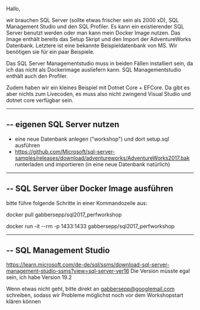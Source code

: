 Hallo,

wir brauchen SQL Server (sollte etwas frischer sein als 2000 xD), SQL Management Studio und den SQL Profiler. Es kann ein existierender SQL Server benutzt werden oder man kann mein Docker Image nutzen. Das Image enthält bereits das Setup Skript und den Import der AdventureWorks Datenbank. Letztere ist eine bekannte Beispieldatenbank von MS. Wir benötigen sie für ein paar Beispiele.

Das SQL Server Managementstudio muss in beiden Fällen installiert sein, da ich das nicht als Dockerimage ausliefern kann. SQL Managementstudio enthält auch den Profiler.

Zudem haben wir ein kleines Beispiel mit Dotnet Core + EFCore. Da gibt es aber nichts zum Livecoden, es muss also nicht zwingend Visual Studio und dotnet core verfügbar sein.

---------------------
-- eigenen SQL Server nutzen
---------------------
- eine neue Datenbank anlegen ("workshop") und dort setup.sql ausführen
- https://github.com/Microsoft/sql-server-samples/releases/download/adventureworks/AdventureWorks2017.bak runterladen und importieren (in eine neue Datenbank natürlich)


---------------------
-- SQL Server über Docker Image ausführen
---------------------

bitte führe folgende Schritte in einer Kommandozeile aus:

docker pull gabbersepp/sql2017_perfworkshop 

docker run -it --rm -p 1433:1433 gabbersepp/sql2017_perfworkshop 

------------------------
-- SQL Management Studio
------------------------
https://learn.microsoft.com/de-de/sql/ssms/download-sql-server-management-studio-ssms?view=sql-server-ver16
Die Version müsste egal sein, ich habe Version 19.2



Wenn etwas nicht geht, bitte direkt an gabbersepp@googlemail.com schreiben, sodass wir Probleme möglichst noch vor dem Workshopstart klären können
